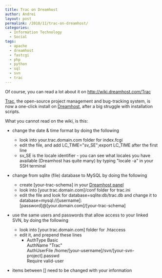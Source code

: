 ```yaml
---
title: Trac on Dreamhost
author: Andrei
layout: post
permalink: /2010/11/trac-on-dreamhost/
categories:
  - Information Technology
  - Social
tags:
  - apache
  - dreamhost
  - fastcgi
  - php
  - python
  - sql
  - svn
  - trac
---
```

Of course, you can read a lot about it on <http://wiki.dreamhost.com/Trac>

[Trac][1], the open-source project management and bug-tracking system, is now a one-click install on [Dreamhost][2], after a big struggle with installation scripts.

What you cannot read on the wiki, is this:

*   change the date & time format by doing the following 
    *   look into your.trac.domain.com folder for index.fcgi
    *   edit the file, and add LC\_TIME="sv\_SE";export LC_TIME after the first line
    *   sv_SE is the locale identifier - you can see what locales you have available (Dreamhost has quite many) by typing "locale -a" in your SSH terminal



*   change from sqlite (file) database to MySQL by doing the following 
    *   create [your-trac-schema] in your [Dreamhost panel][3]
    *   look into [your.trac.domain.com]/conf folder for trac.ini
    *   edit the file and look for database=sqlite:db/trac.db and change it to database=mysql://[username]:[password]@[your.domain.com]/[your-trac-schema]
*   use the same users and passwords that allow access to your linked SVN, by doing the following 
    *   look into [your.trac.domain.com] folder for .htaccess
    *   edit it, and prepend these lines 
        *   AuthType Basic  
            AuthName "Trac"  
            AuthUserFile /home/[your-username]/svn/[your-svn-project].passwd  
            Require valid-user

* items between [] need to be changed with your information

 [1]: http://trac.edgewall.org/
 [2]: http://www.dreamhost.com
 [3]: http://panel.dreamhost.com